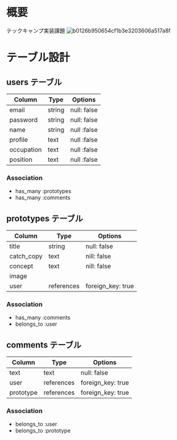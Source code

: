 # 概要
テックキャンプ実装課題
![b0126b950654cf1b3e3203606a517a8f](https://user-images.githubusercontent.com/69582233/110872347-f51e8480-8312-11eb-9aa2-8436a58db5a7.jpg)



# テーブル設計

## users テーブル

| Column     | Type   | Options     |
| ---------- | ------ | ----------- |
| email      | string | null: false |
| password   | string | null: false |
| name       | string | null :false |
| profile    | text   | null :false |
| occupation | text   | null :false |
| position   | text   | null :false |

### Association
- has_many :prototypes
- has_many :comments


## prototypes テーブル

| Column     | Type       | Options           |
| ---------- | ---------- | ----------------- |
| title      | string     | null: false       |
| catch_copy | text       | nill: false       |
| concept    | text       | nill: false       |
| image      |            |                   |
| user       | references | foreign_key: true |

### Association
- has_many :comments
- belongs_to :user


## comments テーブル

| Column    | Type       | Options           |
| --------- | ---------- | ----------------- |
| text      | text       | null: false       |
| user      | references | foreign_key: true |
| prototype | references | foreign_key: true |

### Association
- belongs_to :user
- belongs_to :prototype



